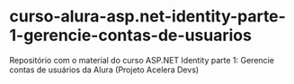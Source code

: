 # curso-alura-asp.net-identity-parte-1-gerencie-contas-de-usuarios
Repositório com o material do curso ASP.NET Identity parte 1: Gerencie contas de usuários da Alura (Projeto Acelera Devs)
